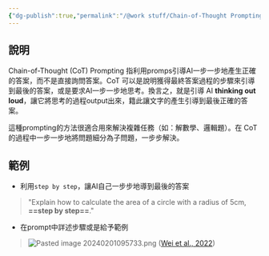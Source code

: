 ```yaml
---
{"dg-publish":true,"permalink":"/@work stuff/Chain-of-Thought Prompting/","title":"What is Chain-of-Thought Prompting?","tags":["chatgpt","ai","prompt"],"created":"2024-01-15T14:17","updated":"2024-02-01T10:52"}
---
```



## 說明

Chain-of-Thought (CoT) Prompting 指利用promps引導AI一步一步地產生正確的答案，而不是直接詢問答案。CoT 可以是說明獲得最終答案過程的步驟來引導到最後的答案，或是要求AI一步一步地思考。換言之，就是引導 AI **thinking out loud**，讓它將思考的過程output出來，籍此讓文字的產生引導到最後正確的答案。

這種prompting的方法很適合用來解決複雜任務（如：解數學、邏輯題）。在 CoT 的過程中一步一步地將問題細分為子問題，一步步解決。

## 範例

- 利用`step by step`，讓AI自己一步步地導到最後的答案

> "Explain how to calculate the area of a circle with a radius of 5cm, **==step by step==**."

- 在prompt中詳述步驟或是給予範例

> ![Pasted image 20240201095733.png](/img/user/@work%20stuff/Pasted%20image%2020240201095733.png)
> ([Wei et al., 2022](https://arxiv.org/abs/2201.11903))
